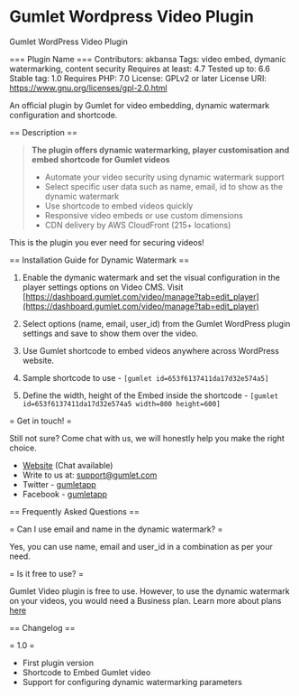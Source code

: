 # Gumlet Wordpress Video Plugin
Gumlet WordPress Video Plugin

=== Plugin Name ===
Contributors: akbansa
Tags: video embed, dymanic watermarking, content security
Requires at least: 4.7
Tested up to: 6.6
Stable tag: 1.0
Requires PHP: 7.0
License: GPLv2 or later
License URI: https://www.gnu.org/licenses/gpl-2.0.html

An official plugin by Gumlet for video embedding, dynamic watermark configuration and shortcode.

== Description ==

> **The plugin offers dynamic watermarking, player customisation and embed shortcode for Gumlet videos**
>
> * Automate your video security using dynamic watermark support
> * Select specific user data such as name, email, id to show as the dynamic watermark
> * Use shortcode to embed videos quickly
> * Responsive video embeds or use custom dimensions
> * CDN delivery by AWS CloudFront (215+ locations)

This is the plugin you ever need for securing videos!


== Installation Guide for Dynamic Watermark ==

1. Enable the dymanic watermark and set the visual configuration in the player settings options on Video CMS. Visit [https://dashboard.gumlet.com/video/manage?tab=edit_player](https://dashboard.gumlet.com/video/manage?tab=edit_player)

2. Select options (name, email, user_id) from the Gumlet WordPress plugin settings and save to show them over the video.

3. Use Gumlet shortcode to embed videos anywhere across WordPress website.

4. Sample shortcode to use - `[gumlet id=653f6137411da17d32e574a5]`

5. Define the width, height of the Embed inside the shortcode - `[gumlet id=653f6137411da17d32e574a5 width=800 height=600]`



= Get in touch! =

Still not sure? Come chat with us, we will honestly help you make the right choice.

* [Website](https://gumlet.com) (Chat available)
* Write to us at: support@gumlet.com
* Twitter - [gumletapp](https://twitter.com/gumletapp)
* Facebook - [gumletapp](https://www.facebook.com/gumletapp)



== Frequently Asked Questions ==

= Can I use email and name in the dynamic watermark? =

Yes, you can use name, email and user_id in a combination as per your need.

= Is it free to use? =

Gumlet Video plugin is free to use. However, to use the dynamic watermark on your videos, you would need a Business plan. Learn more about plans [here](https://www.gumlet.com/pricing/?tab=video)

== Changelog ==

= 1.0 =
* First plugin version
* Shortcode to Embed Gumlet video
* Support for configuring dynamic watermarking parameters